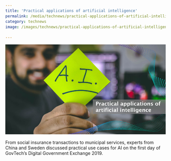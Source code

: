 ```yaml
---
title: 'Practical applications of artificial intelligence'
permalink: /media/technews/practical-applications-of-artificial-intelligence
category: technews
image: /images/technews/practical-applications-of-artificial-intelligence-smart-nation-govtech-header.jpg

---
```



![Practical applications of artificial intelligence](/images/technews/practical-applications-of-artificial-intelligence-smart-nation-govtech-header.jpg)

From social insurance transactions to municipal services, experts from China and Sweden discussed practical use cases for AI on the first day of GovTech’s Digital Government Exchange 2019.
